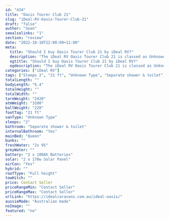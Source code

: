 ```yaml
---
id: "434"
title: "Oasis Tourer Club 21"
slug: "iDeal-RV-Oasis-Tourer-Club-21"
draft: "false"
author: "Sean"
seealsolinks: "1"
section: "review"
date: "2022-10-10T22:00:09+11:00"
meta:
  title: "Should I buy Oasis Tourer Club 21 by iDeal RV?"
  description: "The iDeal RV Oasis Tourer Club 21 is classed as Unknown Type, and sleeps 2 people. It is Australian made and comes in at 21 ft. It generally has Separate shower & toilet."
  ogtitle: "Should I buy Oasis Tourer Club 21 by iDeal RV?"
  ogdescription: "The iDeal RV Oasis Tourer Club 21 is classed as Unknown Type, and sleeps 2 people. It is Australian made and comes in at 21 ft. It generally has Separate shower & toilet."
categories: ["iDeal RV"]
tags: ["Sleeps 2", "21 ft", "Unknown Type", "Separate shower & toilet", "Full height", "Price Unknown", "Australian made"]
totalLength: ""
bodyLength: "6.4"
totalHeight: ""
totalWidth: ""
tareWeight: "2420"
atmWeight: "3200"
ballWeight: "220"
footTag: "21 ft"
vanType: "Unknown Type"
sleeps: "2"
bathroom: "Separate shower & toilet"
internalBathroom: "Yes"
mainBed: "Queen"
bunks: ""
freshWater: "2x 95"
greyWater: ""
battery: "2 x 100Ah Batteries"
solar: "2 x 170w Solar Panel"
airCon: "Yes"
hybrid: ""
roofType: "Full height"
towHitch: ""
price: Contact Seller
priceRangeMin: "Contact Seller"
priceRangeMax: "Contact Seller"
urlLink: "https://idealcaravans.com.au/ideal-oasis/"
aussieMade: "Australian made"
noImage: ""
featured: "no"
---
```

